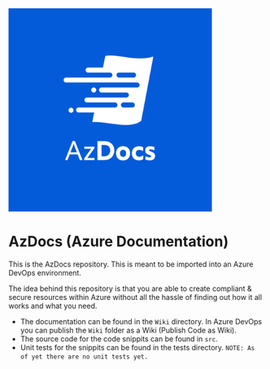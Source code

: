 <img src="wiki_images/logo_1.png" alt="AzDocs Logo" width="400" />

# AzDocs (Azure Documentation)

This is the AzDocs repository. This is meant to be imported into an Azure DevOps environment.

The idea behind this repository is that you are able to create compliant & secure resources within Azure without all the hassle of finding out how it all works and what you need.

- The documentation can be found in the `Wiki` directory. In Azure DevOps you can publish the `Wiki` folder as a Wiki (Publish Code as Wiki).
- The source code for the code snippits can be found in `src`.
- Unit tests for the snippits can be found in the tests directory. `NOTE: As of yet there are no unit tests yet.`
